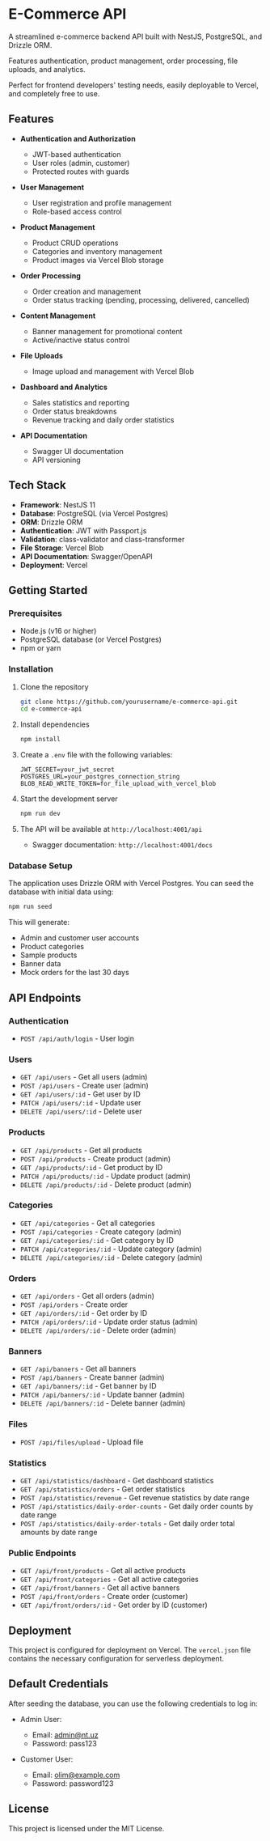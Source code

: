 # E-Commerce API

A streamlined e-commerce backend API built with NestJS, PostgreSQL, and Drizzle ORM.

Features authentication, product management, order processing, file uploads, and analytics. 

Perfect for frontend developers' testing needs, easily deployable to Vercel, and completely free to use.

## Features

- **Authentication and Authorization**
  - JWT-based authentication
  - User roles (admin, customer)
  - Protected routes with guards

- **User Management**
  - User registration and profile management
  - Role-based access control

- **Product Management**
  - Product CRUD operations
  - Categories and inventory management
  - Product images via Vercel Blob storage

- **Order Processing**
  - Order creation and management
  - Order status tracking (pending, processing, delivered, cancelled)

- **Content Management**
  - Banner management for promotional content
  - Active/inactive status control

- **File Uploads**
  - Image upload and management with Vercel Blob

- **Dashboard and Analytics**
  - Sales statistics and reporting
  - Order status breakdowns
  - Revenue tracking and daily order statistics

- **API Documentation**
  - Swagger UI documentation
  - API versioning

## Tech Stack

- **Framework**: NestJS 11
- **Database**: PostgreSQL (via Vercel Postgres)
- **ORM**: Drizzle ORM
- **Authentication**: JWT with Passport.js
- **Validation**: class-validator and class-transformer
- **File Storage**: Vercel Blob
- **API Documentation**: Swagger/OpenAPI
- **Deployment**: Vercel

## Getting Started

### Prerequisites

- Node.js (v16 or higher)
- PostgreSQL database (or Vercel Postgres)
- npm or yarn

### Installation

1. Clone the repository
   ```bash
   git clone https://github.com/yourusername/e-commerce-api.git
   cd e-commerce-api
   ```

2. Install dependencies
   ```bash
   npm install
   ```

3. Create a `.env` file with the following variables:
   ```
   JWT_SECRET=your_jwt_secret
   POSTGRES_URL=your_postgres_connection_string
   BLOB_READ_WRITE_TOKEN=for_file_upload_with_vercel_blob
   ```

4. Start the development server
   ```bash
   npm run dev
   ```

5. The API will be available at `http://localhost:4001/api`
   - Swagger documentation: `http://localhost:4001/docs`

### Database Setup

The application uses Drizzle ORM with Vercel Postgres. You can seed the database with initial data using:

```bash
npm run seed
```

This will generate:
- Admin and customer user accounts
- Product categories
- Sample products
- Banner data
- Mock orders for the last 30 days

## API Endpoints

### Authentication
- `POST /api/auth/login` - User login

### Users
- `GET /api/users` - Get all users (admin)
- `POST /api/users` - Create user (admin)
- `GET /api/users/:id` - Get user by ID
- `PATCH /api/users/:id` - Update user
- `DELETE /api/users/:id` - Delete user

### Products
- `GET /api/products` - Get all products
- `POST /api/products` - Create product (admin)
- `GET /api/products/:id` - Get product by ID
- `PATCH /api/products/:id` - Update product (admin)
- `DELETE /api/products/:id` - Delete product (admin)

### Categories
- `GET /api/categories` - Get all categories
- `POST /api/categories` - Create category (admin)
- `GET /api/categories/:id` - Get category by ID
- `PATCH /api/categories/:id` - Update category (admin)
- `DELETE /api/categories/:id` - Delete category (admin)

### Orders
- `GET /api/orders` - Get all orders (admin)
- `POST /api/orders` - Create order
- `GET /api/orders/:id` - Get order by ID
- `PATCH /api/orders/:id` - Update order status (admin)
- `DELETE /api/orders/:id` - Delete order (admin)

### Banners
- `GET /api/banners` - Get all banners
- `POST /api/banners` - Create banner (admin)
- `GET /api/banners/:id` - Get banner by ID
- `PATCH /api/banners/:id` - Update banner (admin)
- `DELETE /api/banners/:id` - Delete banner (admin)

### Files
- `POST /api/files/upload` - Upload file

### Statistics
- `GET /api/statistics/dashboard` - Get dashboard statistics
- `GET /api/statistics/orders` - Get order statistics
- `POST /api/statistics/revenue` - Get revenue statistics by date range
- `POST /api/statistics/daily-order-counts` - Get daily order counts by date range
- `POST /api/statistics/daily-order-totals` - Get daily order total amounts by date range

### Public Endpoints
- `GET /api/front/products` - Get all active products
- `GET /api/front/categories` - Get all active categories
- `GET /api/front/banners` - Get all active banners
- `POST /api/front/orders` - Create order (customer)
- `GET /api/front/orders/:id` - Get order by ID (customer)

## Deployment

This project is configured for deployment on Vercel. The `vercel.json` file contains the necessary configuration for serverless deployment.

## Default Credentials

After seeding the database, you can use the following credentials to log in:

- Admin User:
  - Email: admin@nt.uz
  - Password: pass123

- Customer User:
  - Email: olim@example.com
  - Password: password123

## License

This project is licensed under the MIT License.
